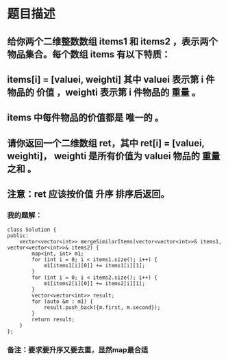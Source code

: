 # 题目描述
## 给你两个二维整数数组 items1 和 items2 ，表示两个物品集合。每个数组 items 有以下特质：
## items[i] = [valuei, weighti] 其中 valuei 表示第 i 件物品的 价值 ，weighti 表示第 i 件物品的 重量 。
## items 中每件物品的价值都是 唯一的 。
## 请你返回一个二维数组 ret，其中 ret[i] = [valuei, weighti]， weighti 是所有价值为 valuei 物品的 重量之和 。
## 注意：ret 应该按价值 升序 排序后返回。
### 我的题解：
```
class Solution {
public:
    vector<vector<int>> mergeSimilarItems(vector<vector<int>>& items1, vector<vector<int>>& items2) {
        map<int, int> m1;
        for (int i = 0; i < items1.size(); i++) {
            m1[items1[i][0]] += items1[i][1];
        }
        for (int i = 0; i < items2.size(); i++) {
            m1[items2[i][0]] += items2[i][1];
        }
        vector<vector<int>> result;
        for (auto &m : m1) {
            result.push_back({m.first, m.second});
        }
        return result;
    }
};
```
### **备注**：要求要升序又要去重，显然map最合适